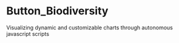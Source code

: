# Button_Biodiversity
Visualizing dynamic and customizable charts through autonomous javascript scripts 
